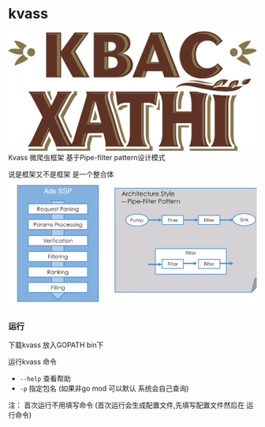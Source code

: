 # kvass
![](./README/kvass.png)
Kvass 微爬虫框架    基于Pipe-filter pattern设计模式 


说是框架又不是框架 是一个整合体
![](./README/pipf.png)

### 运行
下载kvass 放入GOPATH bin下  

运行kvass 命令
- `--help` 查看帮助
- `-p`     指定包名 (如果非go mod 可以默认 系统会自己查询)

注： 首次运行不用填写命令  (首次运行会生成配置文件,先填写配置文件然后在 运行命令)